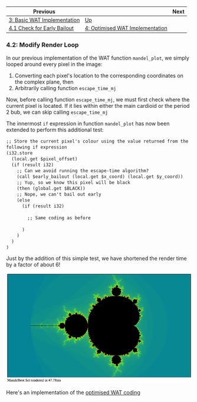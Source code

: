 | Previous | | Next
|---|---|---
| [3: Basic WAT Implementation](../../03%20WAT%20Basic%20Implementation/) | [Up](../../) |
| [4.1 Check for Early Bailout](../01/) | [4: Optimised WAT Implementation](../) |

### 4.2: Modify Render Loop

In our previous implementation of the WAT function `mandel_plot`, we simply looped around every pixel in the image:

1. Converting each pixel's location to the corresponding coordinates on the complex plane, then
1. Arbitrarily calling function `escape_time_mj`

Now, before calling function `escape_time_mj`, we must first check where the current pixel is located.  If it lies within either the main cardioid or the period 2 bub, we can skip calling `escape_time_mj`

The innermost `if` expression in function `mandel_plot` has now been extended to perform this additional test:

```wast
;; Store the current pixel's colour using the value returned from the following if expression
(i32.store
  (local.get $pixel_offset)
  (if (result i32)
    ;; Can we avoid running the escape-time algorithm?
    (call $early_bailout (local.get $x_coord) (local.get $y_coord))
    ;; Yup, so we know this pixel will be black
    (then (global.get $BLACK))
    ;; Nope, we can't bail out early
    (else
      (if (result i32)

        ;; Same coding as before

      )
    )
  )
)
```

Just by the addition of this simple test, we have shortened the render time by a factor of about 6!

![Optimised WAT Mandelbrot Set](optimised-rendered-mbset.png)

Here's an implementation of the [optimised WAT coding](../wat-optimised-implementation.html)

